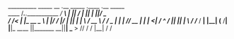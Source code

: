__________                      _____ __   .__   _____ .____    .__  _____       
\____    /___.__.____________ _/ ____\  | _|__| /  |  ||    |   |__|/ ____\____  
  /     /<   |  |\_  __ \__  \\   __\|  |/ /  |/   |  ||    |   |  \   __\/ __ \ 
 /     /_ \___  | |  | \// __ \|  |  |    <|  /    ^   /    |___|  ||  | \  ___/ 
/_______ \/ ____| |__|  (____  /__|  |__|_ \__\____   ||_______ \__||__|  \___  >
        \/\/                 \/           \/       |__|        \/             \/ 